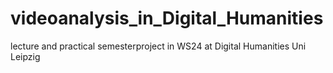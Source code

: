 # videoanalysis_in_Digital_Humanities
lecture and practical semesterproject in WS24 at Digital Humanities Uni Leipzig
